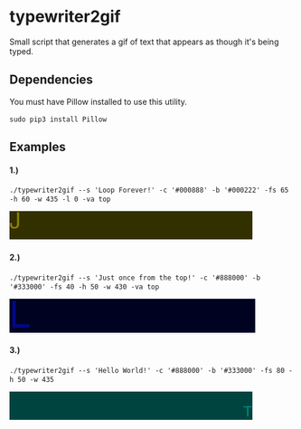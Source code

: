 # typewriter2gif
Small script that generates a gif of text that appears as though it's being typed.

## Dependencies
You must have Pillow installed to use this utility.
```
sudo pip3 install Pillow
```

## Examples

#### 1.) 
```
./typewriter2gif --s 'Loop Forever!' -c '#000888' -b '#000222' -fs 65 -h 60 -w 435 -l 0 -va top
```

![foo](examples/1.gif)

#### 2.) 
```
./typewriter2gif --s 'Just once from the top!' -c '#888000' -b '#333000' -fs 40 -h 50 -w 430 -va top
```

![foo](examples/2.gif)

#### 3.) 
```
./typewriter2gif --s 'Hello World!' -c '#888000' -b '#333000' -fs 80 -h 50 -w 435
```

![foo](examples/3.gif)
